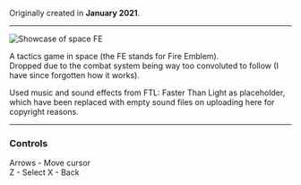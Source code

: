 Originally created in **January 2021**.

---

![Showcase of space FE](https://github.com/Klehrik/space-FE/assets/78520710/8792d577-d6f8-498b-b1e0-3765950de8df)


A tactics game in space (the FE stands for Fire Emblem).  
Dropped due to the combat system being way too convoluted to follow (I have since forgotten how it works).

Used music and sound effects from FTL: Faster Than Light as placeholder, which have been replaced with empty sound files on uploading here for copyright reasons.

---

### Controls

Arrows - Move cursor  
Z - Select
X - Back
